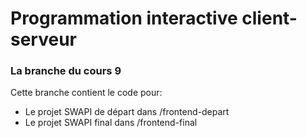 # Programmation interactive client-serveur
### La branche du cours 9

Cette branche contient le code pour:
- Le projet SWAPI de départ dans /frontend-depart
- Le projet SWAPI final dans /frontend-final
